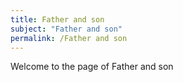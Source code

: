 ```yaml
---
title: Father and son
subject: "Father and son"
permalink: /Father and son
---
```


Welcome to the page of Father and son
